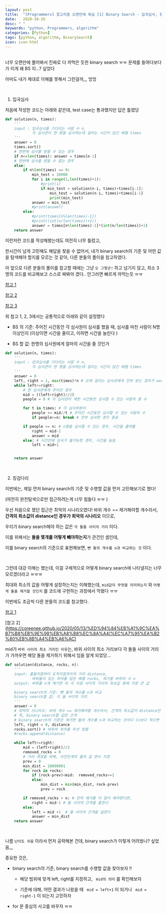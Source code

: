 ```yaml
---
layout: post
title:  "[Programmers] 알고리즘 오랜만에 복습 [1] Binary Search - 입국심사, 징검다리 "
date:   2020-10-26
desc: " "
keywords: "python, Programmers, algorithm"
categories: [Python]
tags: [python, algorithm, BinarySearch]
icon: icon-html
---
```

<br>
너무 오랜만에 풀어봐서 진짜로 다 까먹은 듯한 binary search ㅠㅠ 문제를 들여다보다가 이게 왜 BS 지...? 싶었다

아마도 내가 제대로 이해를 못해서 그런걸까,,, 엉엉


<br>

1. 입국심사

처음에 작성한 코드는 아래와 같은데, test case는 통과했지만 답은 틀렸당


```python
def solution(n, times):
    '''
    input : 입국심사를 기다리는 사람 수 n,
            각 심사관이 한 명을 심사하는데 걸리는 시간이 담긴 배열 times
    '''
    answer = 0
    times.sort()
    # 한번에 심사를 받을 수 있는 경우
    if n<=len(times): answer = times[n-1]
    # 한번에 심사를 받을 수 없는 경우
    else:
        if n%len(times) == 0:
            min_test = 10000
            for i in range(1,len(times)+1):
                #print(i)
                if min_test > solution(n-i, times)+times[i-1]:
                    min_test = solution(n-i, times)+times[i-1]
                    print(min_test)
            answer = min_test
            #print(answer)
        else:
            #print(times[n%len(times)-1])
            #print((int(n/len(times))+1))
            answer = times[n%len(times)-1]*(int(n/len(times))+1)
    return answer

```

이런저런 코드를 작성해봤는데도 여전히 너무 틀렸고,

한시간이 넘게 고민해도 해답을 찾을 수 없어서, 내가 binary search의 기준 및 어떤 값을 탐색해야 할지를 모르는 것 같아, 다른 분들의 풀이을 참고하였다.

아 앞으로 다른 분들의 풀이를 참고할 때에는 그냥 `오 그렇군!` 하고 넘기지 않고, 최소 3명의 코드를 비교해보고 스스로 짜봐야 겠다.. 안그러면 빠르게 까먹는듯 ㅠㅠ

[참고 1](https://wwlee94.github.io/category/algorithm/binary-search/immigration/)

[참고 2](https://post.naver.com/viewer/postView.nhn?volumeNo=27248090&memberNo=33264526)

[참고 3](https://inspirit941.tistory.com/entry/Python-%ED%94%84%EB%A1%9C%EA%B7%B8%EB%9E%98%EB%A8%B8%EC%8A%A4-%EC%9E%85%EA%B5%AD-%EC%8B%AC%EC%82%AC-Level-3)


위 참고 1, 2, 3에서는 공통적으로 아래와 같이 설정했다

- BS 의 기준: 주어진 시간동안 각 심사원이 심사를 했을 때, 심사를 마친 사람이 N명 이상인지 (이상이면 시간을 줄이고, 이하면 시간을 늘린다 )

- BS 할 값: 한명의 심사원에게 얼마의 시간을 줄 것인가


```python
def solution(n, times):
    '''
    input : 입국심사를 기다리는 사람 수 n,
            각 심사관이 한 명을 심사하는데 걸리는 시간이 담긴 배열 times
    '''
    answer = 0
    left, right = 1, max(times)*n # 오래 걸리는 심사관에게 전부 받는 경우가 worst case
    while left<=right:
        # 한 심사관에게 주어진 경우
        mid = ((left+right)//2)
        people = 0 # 각 심사관이 제한 시간동안 심사할 수 있는 사람의 총 수

        for t in times: # 각 심사위원이
            people += mid//t # 주어진 시간동안 심사할 수 있는 사람의 수
            if people>=n: break # 전부 심사한 경우 종료

        if people >= n: # n명을 심사할 수 있는 경우, 시간을 줄여볾
            right = mid-1
            answer = mid
        else: # 시간안에 심사가 불가능한 경우, 시간을 늘림
            left = mid+1


    return answer
```

<br>

2. 징검다리


이번에는, 제일 먼저 binary search의 기준 및 수행할 값을 먼저 고민해보기로 했다!

(여전히 완전탐색으로만 접근하려는게 너무 힘들다 ㅠㅠ )

우선 처음으로 했던 접근은 최악의 시나리오였다! 바위 개수 == 제거해야할 개수라서, **간격의 최소값이 distance인 경우가 최악의 시나리오** 이므로,

우리가 binary search해야 하는 값은 `각 돌들 사이의 거리` 이다.

이를 위해서는 **돌을 몇개를 어떻게 뺴야하는지**가 관건인 셈인데,

이를 binary search의 기준으로 표현해보면, `뺀 돌의 개수를 n과 비교하는 것` 이다.


<br>

그런데 대강 이해는 했는데, 이걸 구체적으로 어떻게 binary search에 나타낼지는 너무 모르겠더라고 ㅠㅠㅠ

최대와 최소의 값을 어떻게 설정하는지는 이해했는데, `mid값이 무엇을 의미하는지` 와 `어떻게 돌을 제거할 것인지` 를 코드에 구현하는 과정에서 막혔다 ㅠㅠ

이번에도 조금씩 다른 분들의 코드를 참고했다.

[참고 1](https://m.post.naver.com/viewer/postView.nhn?volumeNo=27217004&memberNo=33264526)

[참고 2](https://coreenee.github.io/2020/05/13/%ED%94%84%EB%A1%9C%EA%B7%B8%EB%9E%98%EB%A8%B8%EC%8A%A4(%EC%A7%95%EA%B2%80%EB%8B%A4%EB%A6%AC)

mid가 `바위 사이의 최소 거리인 이유`는, 바위 사이의 최소 거리보다 각 돌들 사이의 거리가 가까우면 해당 돌을 제거하기 위해서 임을 알게 되었당...

```Python
def solution(distance, rocks, n):
    '''
    input: 출발지점부터 도착지점까지의 거리 distance,
            바위들이 있는 위치를 담은 배열 rocks, 제거할 바위의 수 n
    output: 바위를 n개 제거한 뒤 각 지점 사이의 거리의 최솟값 중에 가장 큰 값

    binary search의 기준: 뺀 돌의 개수를 n과 비교
    binary search할 값: 각 돌 사이의 거리
    '''
    answer = 0
    # 최악의 시나리오: 바위 개수 == 제거해야할 개수라서, 간격의 최소값이 distance인 경우
    # 즉, binary search할 값은 간격
    # binary search의 기준은 제거한 돌의 개수를 n과 비교하는 것이다 (n보다 적으면 간격을 좁히고, n보다 많으면 간격을 넓힘)
    left, right = 0, distance
    rocks.sort() # 바위의 위치를 우선 정렬
    #rocks.append(distance)

    while left<=right:
        mid = (left+right)//2
        removed_rocks = 0
        # 거리 측정을 위해, 이전단계의 돌의 값 변수 지정
        prev = 0
        min_dist = 10000001
        for rock in rocks:
            if (rock-prev)<mid:  removed_rocks+=1
            else:    
                min_dist = min(min_dist, rock-prev)
                prev = rock

        if removed_rocks > n: # 만약 제거를 더 많이 해야한다면,
            right = mid-1 # 돌 사이의 간격을 좁힌다
        else:
            left = mid +1  # 돌 사이의 간격을 넓힌다
            answer = min_dist
    return answer

```


<br>


나름 `난이도 쉬움` 이라서 먼저 공략해본 건데, binary search가 이렇게 어려웠나? 싶었음,,,

중요한 것은,

- binary search의 기준, binary search를  수행할 값을 찾아보자 !!

  - 해당 범위에 맞게 left, right를 지정하고, ` mid의 의미` 를 확인해보자

  - 기준에 대해, 어떤 결과가 나왔을 때 ` mid = left+1` 이 되거나 ` mid = right-1` 이 되는지 고민하자

- for 문 중심의 사고를 바꾸자 ㅠㅠ


<br>
